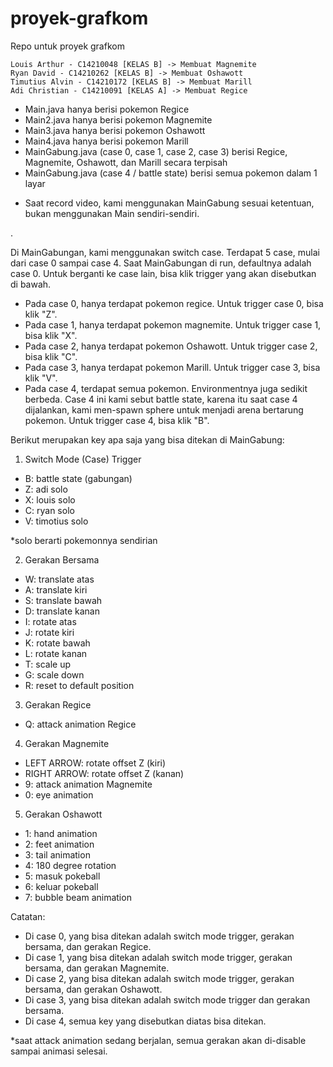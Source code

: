 # proyek-grafkom
Repo untuk proyek grafkom
~~~~~~~~~~~~~~~~~~~~~~~~~~~~~~~~~~~~~~~~~~~~
Louis Arthur - C14210048 [KELAS B] -> Membuat Magnemite
Ryan David - C14210262 [KELAS B] -> Membuat Oshawott
Timutius Alvin - C14210172 [KELAS B] -> Membuat Marill
Adi Christian - C14210091 [KELAS A] -> Membuat Regice
~~~~~~~~~~~~~~~~~~~~~~~~~~~~~~~~~~~~~~~~~~~~
- Main.java hanya berisi pokemon Regice
- Main2.java hanya berisi pokemon Magnemite
- Main3.java hanya berisi pokemon Oshawott
- Main4.java hanya berisi pokemon Marill
- MainGabung.java (case 0, case 1, case 2, case 3) berisi Regice, Magnemite, Oshawott, dan Marill secara terpisah
- MainGabung.java (case 4 / battle state) berisi semua pokemon dalam 1 layar

* Saat record video, kami menggunakan MainGabung sesuai ketentuan, bukan menggunakan Main sendiri-sendiri.

.

Di MainGabungan, kami menggunakan switch case. Terdapat 5 case, mulai dari case 0 sampai case 4.
Saat MainGabungan di run, defaultnya adalah case 0. Untuk berganti ke case lain, bisa klik trigger yang akan disebutkan di bawah.

- Pada case 0, hanya terdapat pokemon regice. Untuk trigger case 0, bisa klik "Z".
- Pada case 1, hanya terdapat pokemon magnemite. Untuk trigger case 1, bisa klik "X".
- Pada case 2, hanya terdapat pokemon Oshawott. Untuk trigger case 2, bisa klik "C".
- Pada case 3, hanya terdapat pokemon Marill. Untuk trigger case 3, bisa klik "V".
- Pada case 4, terdapat semua pokemon. Environmentnya juga sedikit berbeda. Case 4 ini kami sebut battle state, karena itu saat case 4 dijalankan, kami men-spawn sphere untuk menjadi arena bertarung pokemon. Untuk trigger case 4, bisa klik "B".


Berikut merupakan key apa saja yang bisa ditekan di MainGabung:

1. Switch Mode (Case) Trigger
- B: battle state (gabungan)
- Z: adi solo
- X: louis solo
- C: ryan solo
- V: timotius solo

*solo berarti pokemonnya sendirian

2. Gerakan Bersama
- W: translate atas
- A: translate kiri
- S: translate bawah
- D: translate kanan
- I: rotate atas
- J: rotate kiri
- K: rotate bawah
- L: rotate kanan
- T: scale up
- G: scale down
- R: reset to default position

3. Gerakan Regice
- Q: attack animation Regice

4. Gerakan Magnemite
- LEFT ARROW: rotate offset Z (kiri)
- RIGHT ARROW: rotate offset Z (kanan)
- 9: attack animation Magnemite
- 0: eye animation

5. Gerakan Oshawott
- 1: hand animation
- 2: feet animation
- 3: tail animation
- 4: 180 degree rotation
- 5: masuk pokeball
- 6: keluar pokeball
- 7: bubble beam animation

Catatan:
- Di case 0, yang bisa ditekan adalah switch mode trigger, gerakan bersama, dan gerakan Regice.
- Di case 1, yang bisa ditekan adalah switch mode trigger, gerakan bersama, dan gerakan Magnemite.
- Di case 2, yang bisa ditekan adalah switch mode trigger, gerakan bersama, dan gerakan Oshawott.
- Di case 3, yang bisa ditekan adalah switch mode trigger dan gerakan bersama.
- Di case 4, semua key yang disebutkan diatas bisa ditekan.

*saat attack animation sedang berjalan, semua gerakan akan di-disable sampai animasi selesai.
